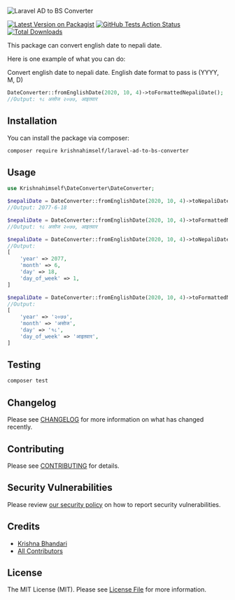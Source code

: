 ![Laravel AD to BS Converter](https://banners.beyondco.de/Laravel%20AD%20to%20BS%20Converter.png?theme=light&packageName=krishnahimself%2Flaravel-ad-to-bs-converter&pattern=architect&style=style_1&description=+Convert+English+date+to+Nepali+date.+&md=1&showWatermark=0&fontSize=100px&images=calculator)

[![Latest Version on Packagist](https://img.shields.io/packagist/v/krishnahimself/laravel-ad-to-bs-converter.svg?style=flat-square)](https://packagist.org/packages/krishnahimself/laravel-ad-to-bs-converter)
[![GitHub Tests Action Status](https://img.shields.io/github/workflow/status/krishnahimself/laravel-ad-to-bs-converter/run-tests?label=tests)](https://github.com/krishnahimself/laravel-ad-to-bs-converter/actions?query=workflow%3ATests+branch%3Amaster)
[![Total Downloads](https://img.shields.io/packagist/dt/krishnahimself/laravel-ad-to-bs-converter.svg?style=flat-square)](https://packagist.org/packages/krishnahimself/laravel-ad-to-bs-converter)


This package can convert english date to nepali date.

Here is one example of what you can do:

Convert english date to nepali date. English date format to pass is (YYYY, M, D)

```php
DateConverter::fromEnglishDate(2020, 10, 4)->toFormattedNepaliDate();
//Output: १८ असोज २०७७, आइतवार
```

## Installation

You can install the package via composer:

```bash
composer require krishnahimself/laravel-ad-to-bs-converter
```

## Usage

``` php
use Krishnahimself\DateConverter\DateConverter;

$nepaliDate = DateConverter::fromEnglishDate(2020, 10, 4)->toNepaliDate();
//Output: 2077-6-18

$nepaliDate = DateConverter::fromEnglishDate(2020, 10, 4)->toFormattedNepaliDate();
//Output: १८ असोज २०७७, आइतवार

$nepaliDate = DateConverter::fromEnglishDate(2020, 10, 4)->toNepaliDateArray();
//Output:
[
    'year' => 2077,
    'month' => 6,
    'day' => 18,
    'day_of_week' => 1,
]

$nepaliDate = DateConverter::fromEnglishDate(2020, 10, 4)->toFormattedNepaliDateArray();
//Output:
[
    'year' => '२०७७',
    'month' => 'असोज',
    'day' => '१८',
    'day_of_week' => 'आइतवार',
]
```

## Testing

``` bash
composer test
```

## Changelog

Please see [CHANGELOG](CHANGELOG.md) for more information on what has changed recently.

## Contributing

Please see [CONTRIBUTING](.github/CONTRIBUTING.md) for details.

## Security Vulnerabilities

Please review [our security policy](../../security/policy) on how to report security vulnerabilities.

## Credits

- [Krishna Bhandari](https://github.com/krishnahimself)
- [All Contributors](../../contributors)

## License

The MIT License (MIT). Please see [License File](LICENSE.md) for more information.
